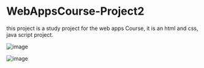 # WebAppsCourse-Project2

this project is a study project for the web apps Course, it is an html and css, java script project.

![image](https://user-images.githubusercontent.com/73385791/112719891-67df5080-8f0c-11eb-99fd-19341122d3c3.png)

![image](https://user-images.githubusercontent.com/73385791/112719899-6c0b6e00-8f0c-11eb-9370-4f0afc2c8996.png)

